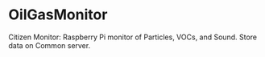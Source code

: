 # OilGasMonitor
Citizen Monitor: Raspberry Pi monitor of Particles, VOCs, and Sound. Store data on Common server.
